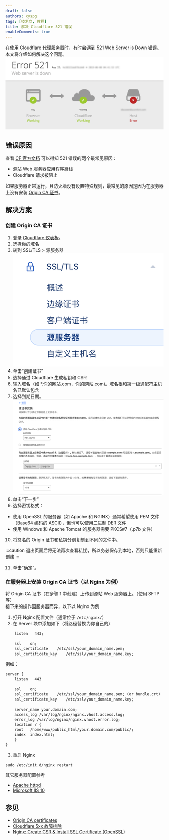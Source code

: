 ```yaml
---
draft: false
authors: xyspg
tags: [技术向, 教程]
title: 解决 Cloudflare 521 错误
enableComments: true
---
```


在使用 Cloudflare 代理服务器时，有时会遇到 521 Web Server is Down 错误。本文将介绍如何解决这个问题。
![](CleanShot%202023-02-21%20at%2015.19.11.png)

<!--truncate-->

## 错误原因

查看 [CF 官方文档](https://support.cloudflare.com/hc/zh-cn/articles/115003011431-Cloudflare-5XX-%E9%94%99%E8%AF%AF%E6%95%85%E9%9A%9C%E6%8E%92%E9%99%A4#521error) 可以得知 521 错误的两个最常见原因：

- 源站 Web 服务器应用程序离线
- Cloudflare 请求被阻止

如果服务器正常运行，且防火墙没有设置特殊规则，最常见的原因是因为在服务器上没有安装 [Origin CA 证书](https://developers.cloudflare.com/ssl/origin-configuration/origin-ca)。

## 解决方案

### 创建 Origin CA 证书

1. 登录 [Cloudflare 仪表板](https://dash.cloudflare.com)。
2. 选择你的域名
3. 转到 SSL/TLS \> 源服务器
   ![](CleanShot%202023-02-21%20at%2015.29.19@2x.png)
4. 单击“创建证书”
5. 选择通过 Cloudflare 生成私钥和 CSR
6. 输入域名（如 \*.你的网站.com，你的网站.com)。域名根和第一级通配符主机名已默认包含
7. 选择到期日期。
   ![](CleanShot%202023-02-21%20at%2015.31.37@2x.png)
8. 单击“下一步”
9. 选择密钥格式：

- 使用 OpenSSL 的服务器（如 Apache 和 NGINX）通常希望使用 PEM 文件（Base64 编码的 ASCII），但也可以使用二进制 DER 文件
- 使用 Windows 和 Apache Tomcat 的服务器需要 PKCS#7（.p7b 文件）

10. 将签名的 Origin 证书和私钥分别复制到不同的文件中。

:::caution
退出页面后将无法再次查看私钥，所以务必保存到本地，否则只能重新创建
:::

11. 单击“确定”。

### 在服务器上安装 Origin CA 证书（以 Nginx 为例）

将 Origin CA 证书（在步骤 1 中创建）上传到源站 Web 服务器上。（使用 SFTP 等）  
接下来的操作因服务器而异，以下以 Nginx 为例

1. 打开 Nginx 配置文件（通常位于 `/etc/nginx/`）
2. 在 Server 块中添加如下（将路径替换为你自己的）

```shell
	listen   443;

	ssl    on;
	ssl_certificate    /etc/ssl/your_domain_name.pem;
	ssl_certificate_key    /etc/ssl/your_domain_name.key;
```

例如：

```shell
server {
	listen   443

	ssl    on;
	ssl_certificate    /etc/ssl/your_domain_name.pem; (or bundle.crt)
	ssl_certificate_key    /etc/ssl/your_domain_name.key;

	server_name your.domain.com;
	access_log /var/log/nginx/nginx.vhost.access.log;
	error_log /var/log/nginx/nginx.vhost.error.log;
	location / {
	root   /home/www/public_html/your.domain.com/public/;
	index  index.html;
	}
}
```

3. 重启 Nginx

```shell
sudo /etc/init.d/nginx restart
```

其它服务器配置参考

- [Apache httpd](https://www.digicert.com/kb/csr-ssl-installation/apache-openssl.htm)
- [Microsoft IIS 10](https://www.digicert.com/kb/csr-creation-ssl-installation-iis-10.htm)

## 参见

- [Origin CA certificates](https://developers.cloudflare.com/ssl/origin-configuration/origin-ca)
- [Cloudflare 5xx 故障排除](https://support.cloudflare.com/hc/zh-cn/articles/115003011431-Cloudflare-5XX-%E9%94%99%E8%AF%AF%E6%95%85%E9%9A%9C%E6%8E%92%E9%99%A4#521error)
- [Nginx: Create CSR & Install SSL Certificate (OpenSSL)](https://www.digicert.com/kb/csr-ssl-installation/nginx-openssl.htm)
